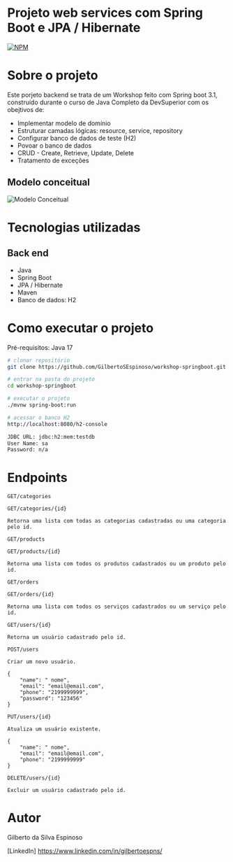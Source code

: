 # Projeto web services com Spring Boot e JPA / Hibernate
[![NPM](https://img.shields.io/npm/l/react)](https://github.com/GilbertoSEspinoso/workshop-springboot/blob/main/LICENSE) 

# Sobre o projeto



Este porjeto backend se trata de um Workshop feito com Spring boot 3.1, construído durante o curso de Java Completo da DevSuperior com os obejtivos de:

- Implementar modelo de domínio
- Estruturar camadas lógicas: resource, service, repository
- Configurar banco de dados de teste (H2)
- Povoar o banco de dados
- CRUD - Create, Retrieve, Update, Delete
- Tratamento de exceções



## Modelo conceitual
![Modelo Conceitual](https://raw.githubusercontent.com/GilbertoSEspinoso/assets/main/web-services-spring-boot-jpa-hibernate/Captura%20de%20Tela%202023-06-17%20%C3%A0s%2011.11.09.png?token=GHSAT0AAAAAACDJ3U3LVWZFZ76LOUOLLE5WZEN2PRA)

# Tecnologias utilizadas
## Back end
- Java
- Spring Boot
- JPA / Hibernate
- Maven
- Banco de dados: H2

# Como executar o projeto


Pré-requisitos: Java 17

```bash
# clonar repositório
git clone https://github.com/GilbertoSEspinoso/workshop-springboot.git

# entrar na pasta do projeto 
cd workshop-springboot

# executar o projeto
./mvnw spring-boot:run

# acessar o banco H2
http://localhost:8080/h2-console

JDBC URL: jdbc:h2:mem:testdb
User Name: sa
Password: n/a
```

# Endpoints
`GET/categories`

`GET/categories/{id}`
````
Retorna uma lista com todas as categorias cadastradas ou uma categoria pelo id.
````
`GET/products`

`GET/products/{id}`
````
Retorna uma lista com todos os produtos cadastrados ou um produto pelo id.
````

`GET/orders`

`GET/orders/{id}`
````
Retorna uma lista com todos os serviços cadastrados ou um serviço pelo id.
````
`GET/users/{id}`
````
Retorna um usuário cadastrado pelo id.
````
`POST/users`
````
Criar um novo usuário.

{
    "name": " nome",
    "email": "email@email.com",
    "phone": "2199999999",
    "password": "123456"
}
````
`PUT/users/{id}`
````
Atualiza um usuário existente.

{
    "name": " nome",
    "email": "email@email.com",
    "phone": "2199999999"
}
````
`DELETE/users/{id}`
````
Excluir um usuário cadastrado pelo id.
````

  

# Autor

Gilberto da Silva Espinoso

[LinkedIn] https://www.linkedin.com/in/gilbertoespns/

